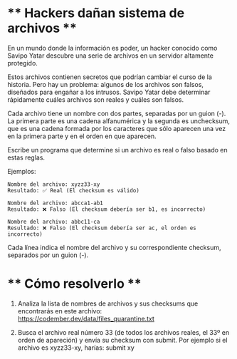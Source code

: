 # ** Hackers dañan sistema de archivos **
En un mundo donde la información es poder, un hacker conocido como Savipo Yatar descubre una serie de archivos en un servidor altamente protegido.

Estos archivos contienen secretos que podrían cambiar el curso de la historia. Pero hay un problema: algunos de los archivos son falsos, diseñados para engañar a los intrusos. Savipo Yatar debe determinar rápidamente cuáles archivos son reales y cuáles son falsos.

Cada archivo tiene un nombre con dos partes, separadas por un guion (-). La primera parte es una cadena alfanumérica y la segunda es unchecksum, que es una cadena formada por los caracteres que sólo aparecen una vez en la primera parte y en el orden en que aparecen.

Escribe un programa que determine si un archivo es real o falso basado en estas reglas.

Ejemplos:
```
Nombre del archivo: xyzz33-xy
Resultado: ✅ Real (El checksum es válido)

Nombre del archivo: abcca1-ab1
Resultado: ❌ Falso (El checksum debería ser b1, es incorrecto)

Nombre del archivo: abbc11-ca
Resultado: ❌ Falso (El checksum debería ser ac, el orden es incorrecto)
```

Cada línea indica el nombre del archivo y su correspondiente checksum, separados por un guion (-).

# ** Cómo resolverlo **
1. Analiza la lista de nombres de archivos y sus checksums que encontrarás en este archivo: https://codember.dev/data/files_quarantine.txt

2. Busca el archivo real número 33 (de todos los archivos reales, el 33º en orden de apareción) y envía su checksum con submit. Por ejemplo si el archivo es xyzz33-xy, harías:
submit xy